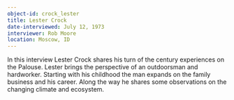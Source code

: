 ```yaml
---
object-id: crock_lester
title: Lester Crock
date-interviewed: July 12, 1973
interviewer: Rob Moore
location: Moscow, ID
---
```

In this interview Lester Crock shares his turn of the century experiences on the Palouse. Lester brings the perspective of an outdoorsman and hardworker. Starting with his childhood the man expands on the family business and his career. Along the way he shares some observations on the changing climate and ecosystem. 
